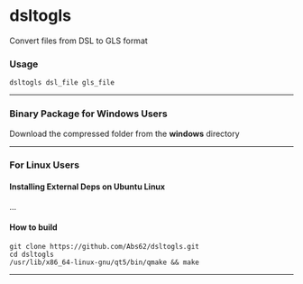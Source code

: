 # dsltogls

Convert files from DSL to GLS format

### Usage
```
dsltogls dsl_file gls_file
```
___

### Binary Package for Windows Users
Download the compressed folder from the **windows** directory

___

### For Linux Users

#### Installing External Deps on Ubuntu Linux
...

#### How to build
```
git clone https://github.com/Abs62/dsltogls.git
cd dsltogls
/usr/lib/x86_64-linux-gnu/qt5/bin/qmake && make
```
___
